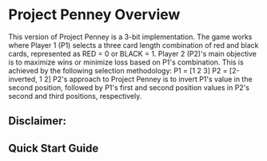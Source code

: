 # **Project Penney Overview**

This version of Project Penney is a 3-bit implementation. The game works where Player 1 (P1) selects a three card length combination of red and black cards, represented as RED = 0 or BLACK = 1. Player 2 (P2)'s main objective is to maximize wins or minimize loss based on P1's combination.
This is achieved by the following selection methodology: 
P1 = [1 2 3]
P2 = [2-inverted, 1 2]
P2's approach to Project Penney is to invert P1's value in the second position, followed by P1's first and second position values in P2's second and third positions, respectively.




## Disclaimer:

## **Quick Start Guide**
